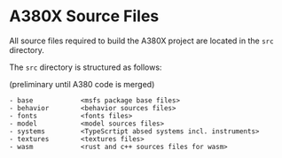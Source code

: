 # A380X Source Files

All source files required to build the A380X project are located in the `src` directory.

The `src` directory is structured as follows:

(preliminary until A380 code is merged)

```
- base            <msfs package base files>
- behavior        <behavior sources files>
- fonts           <fonts files>
- model           <model sources files>
- systems         <TypeScrtipt absed systems incl. instruments>
- textures        <textures files>
- wasm            <rust and c++ sources files for wasm>
```
